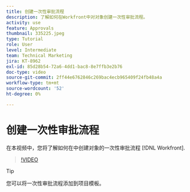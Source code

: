 ```yaml
---
title: 创建一次性审批流程
description: 了解如何在Workfront中对对象创建一次性审批流程。
activity: use
feature: Approvals
thumbnail: 335225.jpeg
type: Tutorial
role: User
level: Intermediate
team: Technical Marketing
jira: KT-8962
exl-id: 85d28b54-72a6-4dd1-bac8-8e7ffb3e2b76
doc-type: video
source-git-commit: 2ff44e6762846c269bac4ecb965409f24fb48a4a
workflow-type: tm+mt
source-wordcount: '52'
ht-degree: 0%

---
```


# 创建一次性审批流程

在本视频中，您将了解如何在中创建对象的一次性审批流程 [!DNL  Workfront].

>[!VIDEO](https://video.tv.adobe.com/v/335225/?quality=12&learn=on)

>[!TIP]
>
>您可以将一次性审批流程添加到项目模板。

